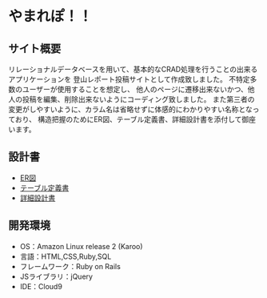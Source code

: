 # やまれぽ！！

## サイト概要
リレーショナルデータベースを用いて、基本的なCRAD処理を行うことの出来るアプリケーションを
登山レポート投稿サイトとして作成致しました。
不特定多数のユーザーが使用することを想定し、
他人のページに遷移出来ないかつ、他人の投稿を編集、削除出来ないようにコーディング致しました。
また第三者の変更がしやすいように、カラム名は省略せずに体感的にわかりやすい名称となっており、
構造把握のためにER図、テーブル定義書、詳細設計書を添付して御座います。


## 設計書
- [ER図](https://drive.google.com/file/d/1a8HKXuFVNBHRub50YK3dBqI6VzUAVo0j/view?usp=sharing)
- [テーブル定義書](https://docs.google.com/spreadsheets/d/185o6gfScVRTZrTMi7lMv-KOn7MLL5uKzFwAr6t_cvx8/edit?usp=sharing)
- [詳細設計書](https://docs.google.com/spreadsheets/d/1pZ4rAHndeX-8-cM6cpXHPR_42GjRTX7C/edit?usp=sharing&ouid=105068505843146027774&rtpof=true&sd=true)


## 開発環境
- OS：Amazon Linux release 2 (Karoo)
- 言語：HTML,CSS,Ruby,SQL
- フレームワーク：Ruby on Rails
- JSライブラリ：jQuery
- IDE：Cloud9
